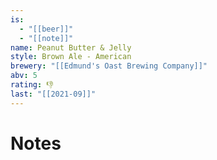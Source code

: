 ```yaml
---
is:
  - "[[beer]]"
  - "[[note]]"
name: Peanut Butter & Jelly
style: Brown Ale - American
brewery: "[[Edmund's Oast Brewing Company]]"
abv: 5
rating: 👎
last: "[[2021-09]]"
---
```

# Notes

